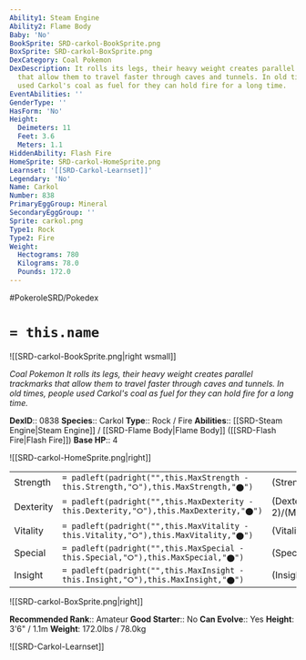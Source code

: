 ```yaml
---
Ability1: Steam Engine
Ability2: Flame Body
Baby: 'No'
BookSprite: SRD-carkol-BookSprite.png
BoxSprite: SRD-carkol-BoxSprite.png
DexCategory: Coal Pokemon
DexDescription: It rolls its legs, their heavy weight creates parallel trackmarks
  that allow them to travel faster through caves and tunnels. In old times, people
  used Carkol's coal as fuel for they can hold fire for a long time.
EventAbilities: ''
GenderType: ''
HasForm: 'No'
Height:
  Deimeters: 11
  Feet: 3.6
  Meters: 1.1
HiddenAbility: Flash Fire
HomeSprite: SRD-carkol-HomeSprite.png
Learnset: '[[SRD-Carkol-Learnset]]'
Legendary: 'No'
Name: Carkol
Number: 838
PrimaryEggGroup: Mineral
SecondaryEggGroup: ''
Sprite: carkol.png
Type1: Rock
Type2: Fire
Weight:
  Hectograms: 780
  Kilograms: 78.0
  Pounds: 172.0
---
```


#PokeroleSRD/Pokedex

# `= this.name`

![[SRD-carkol-BookSprite.png|right wsmall]]

*Coal Pokemon*
*It rolls its legs, their heavy weight creates parallel trackmarks that allow them to travel faster through caves and tunnels. In old times, people used Carkol's coal as fuel for they can hold fire for a long time.*

**DexID**:: 0838
**Species**:: Carkol
**Type**:: Rock / Fire
**Abilities**:: [[SRD-Steam Engine|Steam Engine]] / [[SRD-Flame Body|Flame Body]] ([[SRD-Flash Fire|Flash Fire]])
**Base HP**:: 4

![[SRD-carkol-HomeSprite.png|right]]

|           |                                                                                        |                                          |
| --------- | -------------------------------------------------------------------------------------- | ---------------------------------------- |
| Strength  | `= padleft(padright("",this.MaxStrength - this.Strength,"⭘"),this.MaxStrength,"⬤")`    | (Strength::2)/(MaxStrength::4)   |
| Dexterity | `= padleft(padright("",this.MaxDexterity - this.Dexterity,"⭘"),this.MaxDexterity,"⬤")` | (Dexterity:: 2)/(MaxDexterity::4) |
| Vitality  | `= padleft(padright("",this.MaxVitality - this.Vitality,"⭘"),this.MaxVitality,"⬤")`    | (Vitality::2)/(MaxVitality::5)   |
| Special   | `= padleft(padright("",this.MaxSpecial - this.Special,"⭘"),this.MaxSpecial,"⬤")`       | (Special::2)/(MaxSpecial::4)     |
| Insight   | `= padleft(padright("",this.MaxInsight - this.Insight,"⭘"),this.MaxInsight,"⬤")`       | (Insight::2)/(MaxInsight::5)     |

![[SRD-carkol-BoxSprite.png|right]]

**Recommended Rank**:: Amateur
**Good Starter**:: No
**Can Evolve**:: Yes
**Height**: 3'6" / 1.1m
**Weight**: 172.0lbs / 78.0kg

![[SRD-Carkol-Learnset]]